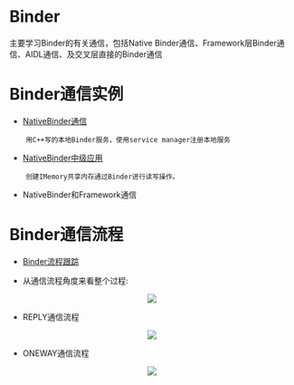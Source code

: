 Binder
================

主要学习Binder的有关通信，包括Native Binder通信、Framework层Binder通信、AIDL通信、及交叉层直接的Binder通信

# Binder通信实例

- [NativeBinder通信](https://github.com/sevencheng798/Binder/tree/master/NativeBinder)
```
    用C++写的本地Binder服务，使用service manager注册本地服务
````
- [NativeBinder中级应用](NativeBinderAdvanced)
```
    创建IMemory共享内存通过Binder进行读写操作。
```

- NativeBinder和Framework通信


# Binder通信流程
- [Binder流程跟踪](https://blog.csdn.net/innost/article/details/47208049)

- 从通信流程角度来看整个过程:
<div align=center> <img src=image/protocol.jpg /> </div>

- REPLY通信流程
<div align=center> <img src=image/reply.jpg /> </div>

- ONEWAY通信流程
<div align=center> <img src=image/oneway.png /> </div>